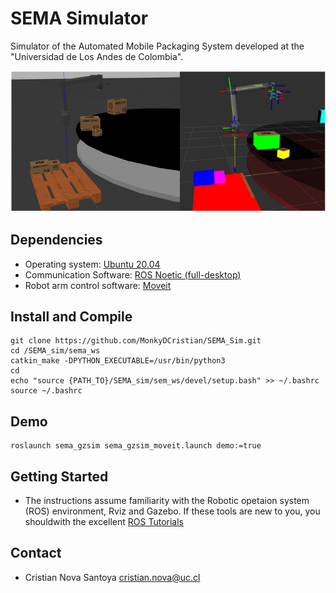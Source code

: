 # SEMA Simulator
Simulator of the Automated Mobile Packaging System developed at the "Universidad de Los Andes de Colombia".

![Alt text](/imgs/gzsim_rviz_view.png)

## Dependencies

* Operating system: [Ubuntu 20.04](https://releases.ubuntu.com/focal/)
* Communication Software: [ROS Noetic (full-desktop)](http://wiki.ros.org/noetic/Installation/Ubuntu)
* Robot arm control software: [Moveit](https://ros-planning.github.io/moveit_tutorials/doc/getting_started/getting_started.html)

## Install and Compile
```
git clone https://github.com/MonkyDCristian/SEMA_Sim.git
cd /SEMA_sim/sema_ws
catkin_make -DPYTHON_EXECUTABLE=/usr/bin/python3
cd
echo "source {PATH_TO}/SEMA_sim/sem_ws/devel/setup.bash" >> ~/.bashrc
source ~/.bashrc
```
## Demo 
```
roslaunch sema_gzsim sema_gzsim_moveit.launch demo:=true
```

## Getting Started
* The instructions assume familiarity with the Robotic opetaion system (ROS) environment, Rviz and Gazebo.  If these tools are new to you, you shouldwith the excellent [ROS Tutorials](http://wiki.ros.org/ROS/Tutorials)

## Contact 

 * Cristian Nova Santoya <cristian.nova@uc.cl>

